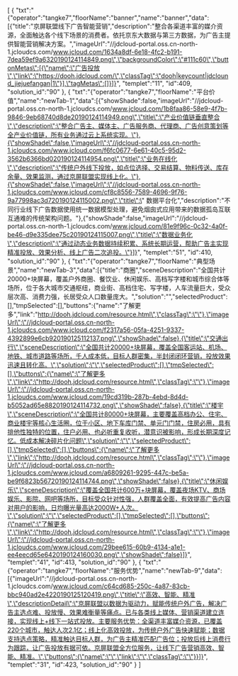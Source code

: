 [
	{
		"txt":"{\"operator\":\"tangke7\",\"floorName\":\"banner\",\"name\":\"banner\",\"data\":[{\"title\":\"京屏联盟线下广告智能营销\",\"description\":\"整合各渠道丰富的媒介资源，全面触达各个线下场景的消费者。依托京东大数据与第三方数据，为广告主提供智能营销解决方案。\",\"imageUrl\":\"//jdcloud-portal.oss.cn-north-1.jcloudcs.com/www.jcloud.com/1634a8df-6e18-4fc2-b191-7dea59ef9a6320190124114849.png\",\"backgroundColor\":\"#111c60\",\"buttonMetas\":[{\"name\":\"广告投放\",\"link\":\"https://dooh.jdcloud.com/\",\"classTag\":\"dooh|keycount|jdclound_jiejuefangan|1\"}],\"tagMetas\":[]}]}",
		"templet":"11",
		"id":409,
		"solution_id":"90"
	},
	{
		"txt":"{\"operator\":\"tangke7\",\"floorName\":\"平台价值\",\"name\":\"newTab-1\",\"data\":[{\"showShade\":false,\"imageUrl\":\"//jdcloud-portal.oss.cn-north-1.jcloudcs.com/www.jcloud.com/1b8faa86-58e9-4f7b-9846-9eb68740d8de20190124114949.png\",\"title\":\"产业价值链垂直整合\",\"description\":\"整合广告主、媒体主、广告服务商、代理商、广告创意策划等全产业价值链，所有业务通过云上系统实现。\"},{\"showShade\":false,\"imageUrl\":\"//jdcloud-portal.oss.cn-north-1.jcloudcs.com/www.jcloud.com/f6fc0677-6e61-40c5-95d2-3562b6366bd020190124114954.png\",\"title\":\"业务在线化\",\"description\":\"传统户外线下投放，如点位选择、交易结算、物料传送、库存余量、效果监测，通过京屏联盟实现线上化。\"},{\"showShade\":false,\"imageUrl\":\"//jdcloud-portal.oss.cn-north-1.jcloudcs.com/www.jcloud.com/cf8c8556-7589-4696-9f76-9a77998ac3d720190124115002.png\",\"title\":\" 数据平台化\",\"description\":\"不同行业线下广告数据使用统一数据模型处理，避免烟囱式应用带来的数据孤岛互联互通难的传统架构问题。\"},{\"showShade\":false,\"imageUrl\":\"//jdcloud-portal.oss.cn-north-1.jcloudcs.com/www.jcloud.com/81e9f96c-0c32-4a0f-be46-d9e335dee75c20190124115007.png\",\"title\":\"数据业务化\",\"description\":\"通过动态业务数据持续积累、系统长期运营，帮助广告主实现精准投放、效果分析、线上广告二次追投。\"}]}",
		"templet":"51",
		"id":410,
		"solution_id":"90"
	},
	{
		"txt":"{\"operator\":\"tangke7\",\"floorName\":\"典型场景\",\"name\":\"newTab-3\",\"data\":[{\"title\":\"商圈\",\"sceneDescription\":\"全国共计20000+块屏幕，覆盖户外商圈、餐饮业、休闲娱乐、高档写字楼和城市综合体等场所，位于各大城市交通枢纽，商业街、高档住宅、写字楼，人车流量巨大，受众层次高、消费力强，长居受众人口数量庞大。\",\"solution\":\"\",\"selectedProduct\":[],\"tmpSelected\":[],\"buttons\":{\"name\":\"了解更多\",\"link\":\"http://dooh.jdcloud.com/resource.html\",\"classTag\":\"\"},\"imageUrl\":\"//jdcloud-portal.oss.cn-north-1.jcloudcs.com/www.jcloud.com/f2317a56-05fa-4251-9337-4392899e6cb920190125112137.png\",\"showShade\":false},{\"title\":\"交通出行\",\"sceneDescription\":\"全国共计20000+块屏幕，覆盖全国客运站、机场、地铁、城市道路等场所，千人成本低，目标人群密集，半封闭闭环营销，投放效果迅速且转化高。\",\"solution\":\"\",\"selectedProduct\":[],\"tmpSelected\":[],\"buttons\":{\"name\":\"了解更多\",\"link\":\"http://dooh.jdcloud.com/resource.html\",\"classTag\":\"\"},\"imageUrl\":\"//jdcloud-portal.oss.cn-north-1.jcloudcs.com/www.jcloud.com/19cd319b-287b-4ebd-8d4d-b5052ad65e8820190124114732.png\",\"showShade\":false},{\"title\":\"楼宇\",\"sceneDescription\":\"全国共计80000+块屏幕，主要覆盖高档办公、住宅、商业楼宇等核心生活圈，位于小区、地下车库门禁、单元门门禁，住房必用，具有排他性独特的位置，住户必用、也必听重复收听，潜意识被影响，形成长期深度记忆。低成本解决碎片化问题\",\"solution\":\"\",\"selectedProduct\":[],\"tmpSelected\":[],\"buttons\":{\"name\":\"了解更多\",\"link\":\"http://dooh.jdcloud.com/resource.html\",\"classTag\":\"\"},\"imageUrl\":\"//jdcloud-portal.oss.cn-north-1.jcloudcs.com/www.jcloud.com/a6809261-9295-447c-be5a-be9f6823b56720190124114744.png\",\"showShade\":false},{\"title\":\"休闲娱乐\",\"sceneDescription\":\"覆盖全国共计600万+块屏幕，覆盖夜场KTV、商场娱乐、影院、网吧等场所，目标受众针对性强，人群覆盖全面，有效提高广告内容对用户的影响，日均曝光量高达2000W+人次。\",\"solution\":\"\",\"selectedProduct\":[],\"tmpSelected\":[],\"buttons\":{\"name\":\"了解更多\",\"link\":\"http://dooh.jdcloud.com/resource.html\",\"classTag\":\"\"},\"imageUrl\":\"//jdcloud-portal.oss.cn-north-1.jcloudcs.com/www.jcloud.com/29bee615-60b9-4134-a1e1-ee4eecd65e6420190124160030.png\",\"showShade\":false}]}",
		"templet":"41",
		"id":413,
		"solution_id":"90"
	},
	{
		"txt":"{\"operator\":\"tangke7\",\"floorName\":\"服务优势\",\"name\":\"newTab-9\",\"data\":[{\"imageUrl\":\"//jdcloud-portal.oss.cn-north-1.jcloudcs.com/www.jcloud.com/c64cd685-250c-4a87-83cb-bbc940ad2e4220190125120419.png\",\"title\":\"高效、智能、精准\",\"descriptionDetail\":\"京屏联盟以数据为驱动力，赋能传统户外广告，解决广告主选点难、投放慢、效果难衡量等痛点。已与各类线上媒体、营销渠道建立连接，实现线上+线下一站式投放。主要服务优势：全渠道丰富媒介资源，已覆盖220个城市，触达人次2.1亿；线上化高效投放，为传统户外广告快速赋能；数据支持选点策略，精准触达目标人群，为广告主精准匹配广告位；投放后线上消费行为跟踪，让广告投放有据可依。京屏联盟全方位服务，让线下广告营销高效、智能、精准。\",\"buttons\":{\"name\":\"\",\"link\":\"\",\"classTag\":\"\"}}]}",
		"templet":"31",
		"id":423,
		"solution_id":"90"
	}
]